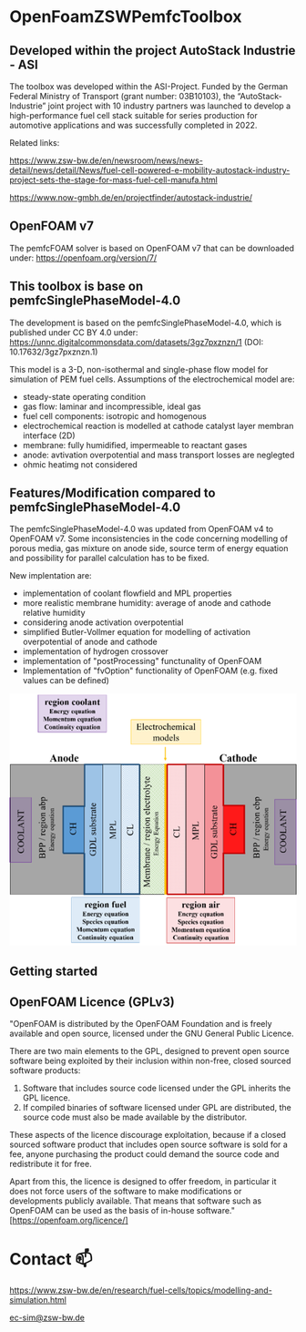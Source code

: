 # OpenFoamZSWPemfcToolbox

## Developed within the project AutoStack Industrie - ASI

The toolbox was developed within the ASI-Project. Funded by the German Federal Ministry of Transport (grant number: 03B10103), the “AutoStack-Industrie” joint project with 10 industry partners was launched to develop a high-performance fuel cell stack suitable for series production for automotive applications and was successfully completed in 2022.

Related links:

https://www.zsw-bw.de/en/newsroom/news/news-detail/news/detail/News/fuel-cell-powered-e-mobility-autostack-industry-project-sets-the-stage-for-mass-fuel-cell-manufa.html

https://www.now-gmbh.de/en/projectfinder/autostack-industrie/

## OpenFOAM v7
The pemfcFOAM solver is based on OpenFOAM v7 that can be downloaded under: https://openfoam.org/version/7/


## This toolbox is base on pemfcSinglePhaseModel-4.0

The development is based on the pemfcSinglePhaseModel-4.0, which is published under CC BY 4.0 under: https://unnc.digitalcommonsdata.com/datasets/3gz7pxznzn/1 (DOI: 10.17632/3gz7pxznzn.1)

This model is a 3-D, non-isothermal and single-phase flow model for simulation of PEM fuel cells. Assumptions of the electrochemical model are:
- steady-state operating condition
- gas flow: laminar and incompressible, ideal gas
- fuel cell components: isotropic and homogenous
- electrochemical reaction is modelled at cathode catalyst layer membran interface (2D)
- membrane: fully humidified, impermeable to reactant gases
- anode: avtivation overpotential and mass transport losses are neglegted
- ohmic heatimg not considered 


## Features/Modification compared to pemfcSinglePhaseModel-4.0
The pemfcSinglePhaseModel-4.0 was updated from OpenFOAM v4 to OpenFOAM v7. Some inconsistencies in the code concerning modelling of porous media, gas mixture on anode side, source term of energy equation and possibility for parallel calculation has to be fixed. 

New implentation are:
- implementation of coolant flowfield and MPL properties
- more realistic membrane humidity: average of anode and cathode relative humidity
- considering anode activation overpotential
- simplified Butler-Vollmer equation for modelling of activation overpotential of anode and cathode
- implementation of hydrogen crossover
- implementation of "postProcessing" functunality of OpenFOAM
- Implementation of "fvOption" functionality of OpenFOAM (e.g. fixed values can be defined)

![Shematic description of pemfcFoam Solver](schematicDescription_pemfcFoam.png)

## Getting started
<!---
# Features

## Supported Platforms


## Prerequisites

## Setting up OpenFoamZSWPemfcToolbox

# Documentation

# Feedback

## Reporting Bugs

## Development / How to contribute

--- ? Include links to speparate files ("Contribution guidelines" and "Roadmap") ? ---

# Acknowledgements

## Funding

## Cotributors

# Copyright and License
--->

## OpenFOAM Licence (GPLv3)
"OpenFOAM is distributed by the OpenFOAM Foundation and is freely available and open source, licensed under the GNU General Public Licence.

There are two main elements to the GPL, designed to prevent open source software being exploited by their inclusion within non-free, closed sourced software products:

1. Software that includes source code licensed under the GPL inherits the GPL licence.
2. If compiled binaries of software licensed under GPL are distributed, the source code must also be made available by the distributor.

These aspects of the licence discourage exploitation, because if a closed sourced software product that includes open source software is sold for a fee, anyone purchasing the product could demand the source code and redistribute it for free.

Apart from this, the licence is designed to offer freedom, in particular it does not force users of the software to make modifications or developments publicly available. That means that software such as OpenFOAM can be used as the basis of in-house software." [https://openfoam.org/licence/]

# Contact 📫

https://www.zsw-bw.de/en/research/fuel-cells/topics/modelling-and-simulation.html

ec-sim@zsw-bw.de

